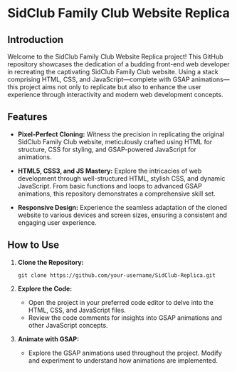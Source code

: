 # SidClub Family Club Website Replica

## Introduction

Welcome to the SidClub Family Club Website Replica project! This GitHub repository showcases the dedication of a budding front-end web developer in recreating the captivating SidClub Family Club website. Using a stack comprising HTML, CSS, and JavaScript—complete with GSAP animations—this project aims not only to replicate but also to enhance the user experience through interactivity and modern web development concepts.

## Features

- **Pixel-Perfect Cloning:** Witness the precision in replicating the original SidClub Family Club website, meticulously crafted using HTML for structure, CSS for styling, and GSAP-powered JavaScript for animations.

- **HTML5, CSS3, and JS Mastery:** Explore the intricacies of web development through well-structured HTML, stylish CSS, and dynamic JavaScript. From basic functions and loops to advanced GSAP animations, this repository demonstrates a comprehensive skill set.

- **Responsive Design:** Experience the seamless adaptation of the cloned website to various devices and screen sizes, ensuring a consistent and engaging user experience.

## How to Use

1. **Clone the Repository:**
   ```
   git clone https://github.com/your-username/SidClub-Replica.git
   ```

2. **Explore the Code:**
   - Open the project in your preferred code editor to delve into the HTML, CSS, and JavaScript files.
   - Review the code comments for insights into GSAP animations and other JavaScript concepts.

3. **Animate with GSAP:**
   - Explore the GSAP animations used throughout the project. Modify and experiment to understand how animations are implemented.
